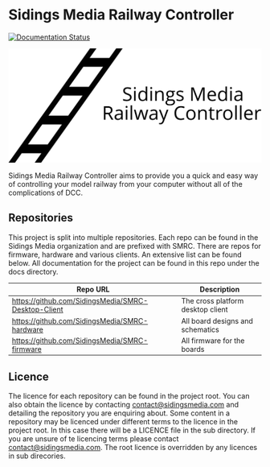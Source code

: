 # Sidings Media Railway Controller
[![Documentation Status](https://readthedocs.org/projects/dc-model-railway-controller/badge/?version=latest)](https://smrcdocs.sidingsmedia.com/en/latest/?badge=latest) 

![SMRC Project Logo](https://github.com/SidingsMedia/SMRC-logos/blob/master/track-bw-square-long.svg)

Sidings Media Railway Controller aims to provide you a quick and easy way of controlling your model railway from your computer without all of the complications of DCC.

## Repositories

This project is split into multiple repositories. Each repo can be found in the Sidings Media organization and are prefixed with SMRC. There are repos for firmware, hardware and various clients. An extensive list can be found below. All documentation for the project can be found in this repo under the docs directory.

| Repo URL | Description          |
| -------- | -------------------- |
| https://github.com/SidingsMedia/SMRC-Desktop-Client | The cross platform desktop client |
| https://github.com/SidingsMedia/SMRC-hardware| All board designs and schematics |
| https://github.com/SidingsMedia/SMRC-firmware | All firmware for the boards |

## Licence
The licence for each repository can be found in the project root. You can also obtain the licence by contacting [contact@sidingsmedia.com](mailto:contact@sidingsmedia.com?subject=SMRC%20Licence) and detailing the repository you are enquiring about. Some content in a repository may be licenced under different terms to the licence in the project root. In this case there will be a LICENCE file in the sub directory. If you are unsure of te licencing terms please contact [contact@sidingsmedia.com](mailto:contact@sidingsmedia.com?subject=SMRC%20Licence). The root licence is overridden by any licences in sub direcories.